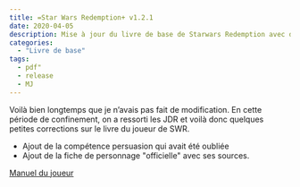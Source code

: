```yaml
---
title: =Star Wars Redemption+ v1.2.1
date: 2020-04-05
description: Mise à jour du livre de base de Starwars Redemption avec de nouvelles compétences et la fiche de personnage
categories:
  - "Livre de base"
tags:
  - pdf"
  - release
  - MJ
---
```


Voilà bien longtemps que je n’avais pas fait de modification. En cette période de confinement, on a ressorti les JDR et voilà donc quelques petites corrections sur le livre du joueur de SWR.

* Ajout de la compétence persuasion qui avait été oubliée
* Ajout de la fiche de personnage "officielle" avec ses sources.


[Manuel du joueur](/assets/pdf/swr-livre-joueur-v1.2.1.pdf)
